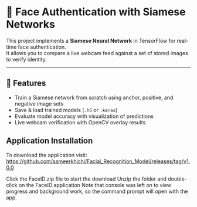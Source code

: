 # 🔐 Face Authentication with Siamese Networks

This project implements a **Siamese Neural Network** in TensorFlow for real-time face authentication.  
It allows you to compare a live webcam feed against a set of stored images to verify identity.

---

## 🚀 Features
- Train a Siamese network from scratch using anchor, positive, and negative image sets  
- Save & load trained models (`.h5` or `.keras`)  
- Evaluate model accuracy with visualization of predictions  
- Live webcam verification with OpenCV overlay results

## Application Installation

To download the application visit: https://github.com/sameerkhichi/Facial_Recognition_Model/releases/tag/v1.0.0

Click the FaceID.zip file to start the download
Unzip the folder and double-click on the FaceID application
Note that console was left on to view progress and background work, so the command prompt will open with the app.
